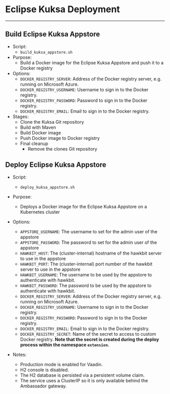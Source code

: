 <!--
******************************************************************************
Copyright (c) 2019 Bosch Software Innovations GmbH [and others].
All rights reserved. This program and the accompanying materials
are made available under the terms of the Eclipse Public License v2.0
which accompanies this distribution, and is available at
https://www.eclipse.org/org/documents/epl-2.0/index.php
***************************************************************************** 
-->

# Eclipse Kuksa Deployment

---

## Build Eclipse Kuksa Appstore

* Script:
  * `build_kuksa_appstore.sh`
* Purpose:
  * Build a Docker image for the Eclipse Kuksa Appstore and push it to a Docker registry
* Options:
  * `DOCKER_REGISTRY_SERVER`: Address of the Docker registry server, e.g. running on Microsoft Azure.
  * `DOCKER_REGISTRY_USERNAME`: Username to sign in to the Docker registry.
  * `DOCKER_REGISTRY_PASSWORD`: Password to sign in to the Docker registry.
  * `DOCKER_REGISTRY_EMAIL`: Email to sign in to the Docker registry.
* Stages:
  * Clone the Kuksa Git repository
  * Build with Maven
  * Build Docker image
  * Push Docker image to Docker registry
  * Final cleanup
    * Remove the clones Git repository


## Deploy Eclipse Kuksa Appstore

* Script:
  * `deploy_kuksa_appstore.sh`
* Purpose:
  * Deploys a Docker image for the Eclipse Kuksa Appstore on a Kubernetes cluster
* Options:
  * `APPSTORE_USERNAME`: The username to set for the admin user of the appstore
  * `APPSTORE_PASSWORD`: The password to set for the admin user of the appstore
  * `HAWKBIT_HOST`: The (cluster-internal) hostname of the hawkbit server to use in the appstore 
  * `HAWKBIT_PORT`: The (cluster-internal) port number of the hawkbit server to use in the appstore
  * `HAWKBIT_USERNAME`: The username to be used by the appstore to authenticate with
    hawkbit.
  * `HAWKBIT_PASSWORD`: The password to be used by the appstore to authenticate with 
    hawkbit.
  * `DOCKER_REGISTRY_SERVER`: Address of the Docker registry server, e.g. running on Microsoft Azure.
  * `DOCKER_REGISTRY_USERNAME`: Username to sign in to the Docker registry.
  * `DOCKER_REGISTRY_PASSWORD`: Password to sign in to the Docker registry.
  * `DOCKER_REGISTRY_EMAIL`: Email to sign in to the Docker registry.
  * `DOCKER_REGISTRY_SECRET`: Name of the secret to access to custom Docker registry. **Note that the secret is created during the deploy process within the namespace `extension`.**
  
* Notes:
  * Production mode is enabled for Vaadin.
  * H2 console is disabled.
  * The H2 database is persisted via a persistent volume claim.
  * The service uses a ClusterIP so it is only available behind the Ambassador gateway.
  